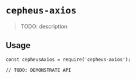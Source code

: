 # `cepheus-axios`

> TODO: description

## Usage

```
const cepheusAxios = require('cepheus-axios');

// TODO: DEMONSTRATE API
```
